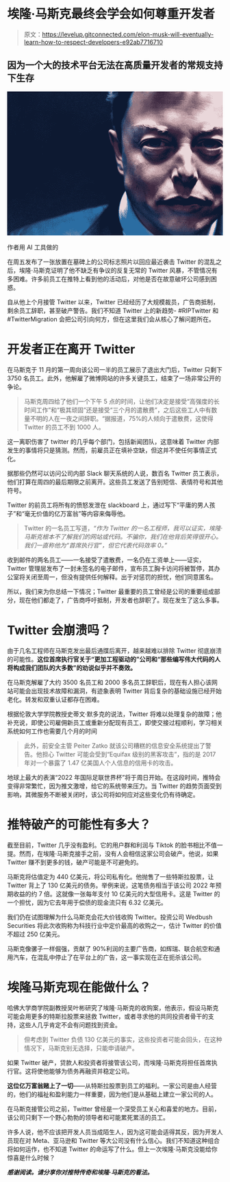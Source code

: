 # 埃隆·马斯克最终会学会如何尊重开发者

> 原文：<https://levelup.gitconnected.com/elon-musk-will-eventually-learn-how-to-respect-developers-e92ab7716710>

## 因为一个大的技术平台无法在高质量开发者的常规支持下生存

![](img/6c04d747f8ec5344063829c392374b42.png)

作者用 AI 工具做的

在周五发布了一张放置在墓碑上的公司标志照片以回应最近袭击 Twitter 的混乱之后，埃隆·马斯克证明了他不缺乏有争议的反复无常的 Twitter 风暴，不管情况有多困难。许多前员工在推特上看到他的活动后，对他是否在故意破坏公司感到困惑。

自从他上个月接管 Twitter 以来，Twitter 已经经历了大规模裁员，广告商抵制，剩余员工辞职，甚至破产警告。我们不知道 Twitter 上的新趋势- #RIPTwitter 和#TwitterMigration 会把公司引向何方，但在这里我们会从核心了解问题所在。

# **开发者正在离开 Twitter**

在马斯克于 11 月的第一周向该公司一半的员工展示了退出大门后，Twitter 只剩下 3750 名员工。此外，他解雇了微博网站的许多关键员工，结束了一场非常公开的争论。

> 马斯克周四给了他们一个下午 5 点的时间，让他们决定是接受“高强度的长时间工作”和“极其顽固”还是接受“三个月的遣散费”，之后这些工人中有数量不明的人在一夜之间辞职。“据报道，75%的人倾向于遣散费，这使得 Twitter 的员工不到 1000 人。

这一离职伤害了 twitter 的几乎每个部门，包括新闻团队，这意味着 Twitter 内部发生的事情将只是猜测。然而，前雇员正在填补空缺，但这并不使任何事情正式化。

据那些仍然可以访问公司内部 Slack 聊天系统的人说，数百名 Twitter 员工表示，他们打算在周四的最后期限之前离开。这些员工发送了告别短信、表情符号和其他符号。

Twitter 的前员工将所有的愤怒发泄在 slackboard 上，通过写下“平庸的男人孩子”和“毫无价值的亿万富翁”等内容来侮辱他。

> Twitter 的一名员工写道，*“作为 Twitter 的一名工程师，我可以证实，埃隆·马斯克根本不了解我们的网站或代码。不骗你，我们在他背后笑得很开心。我们一直称他为“首席执行官”，但它代表代码效率 0。”*

收到邮件的两名员工——一名接受了遣散费，一名仍在工资单上——证实，Twitter 管理层发布了一封未签名的电子邮件，宣布员工胸卡访问将被暂停，其办公室将关闭至周一，但没有提供任何解释。出于对惩罚的担忧，他们同意匿名。

所以，我们来为你总结一下情况；Twitter 最重要的员工曾经是公司的重要组成部分，现在他们都走了，广告商呼吁抵制，开发者也辞职了。现在发生了这么多事。

# Twitter 会崩溃吗？

由于几名工程师在马斯克发出最后通牒后离开，越来越难以排除 Twitter 彻底崩溃的可能性。**这位首席执行官关于“更加工程驱动的”公司和“那些编写伟大代码的人将构成我们团队的大多数”的劝说似乎并不奏效。**

在马斯克解雇了大约 3500 名员工和 2000 多名员工辞职后，现在有人担心该网站可能会出现技术故障和漏洞，有迹象表明 Twitter 背后复杂的基础设施已经开始老化。转发和双重认证都存在困难。

根据伦敦大学学院教授史蒂文·默多克的说法，Twitter 将难以处理复杂的故障；他补充说，即使公司雇佣新员工或重新分配现有员工，即使交接过程顺利，学习相关系统如何工作也需要几个月的时间

> 此外，前安全主管 Peiter Zatko 就该公司糟糕的信息安全系统提出了警告。他担心 Twitter 可能会受到“Equifax 级别的黑客攻击”，指的是 2017 年对一个暴露了 1.47 亿美国人个人信息的信用卡的攻击。

地球上最大的表演“2022 年国际足联世界杯”将于周日开始。在这段时间，推特会变得非常繁忙，因为推文激增，给它的系统带来压力。当 Twitter 的趋势页面受到影响，其微服务不断被关闭时，该公司将如何应对这些变化仍有待确定。

# **推特破产的可能性有多大？**

截至目前，Twitter 几乎没有盈利。它的用户群和利润与 Tiktok 的脸书相比不值一提。然而，在埃隆·马斯克接手之前，没有人会相信这家公司会破产。他说，如果 Twitter 赚不到更多的钱，破产可能是不可避免的。

马斯克将估值定为 440 亿美元，将公司私有化。他抛售了一些特斯拉股票，让 Twitter 背上了 130 亿美元的债务。举例来说，这笔债务相当于该公司 2022 年预期收益的约 7 倍。这就像一张每年支付 10 亿美元的大型信用卡。这是 Twitter 的一个担忧，因为它去年用于偿债的现金流只有 6.32 亿美元。

我们仍在试图理解为什么马斯克会花大价钱收购 Twitter。投资公司 Wedbush Securities 将此次收购称为科技行业中定价最高的收购之一，估计 Twitter 的价值不超过 250 亿美元。

马斯克像骡子一样倔强，贡献了 90%利润的主要广告商，如辉瑞、联合航空和通用汽车，在混乱中停止了在平台上的广告，这一事实现在正在扼杀该公司。

# **埃隆马斯克现在能做什么？**

哈佛大学商学院副教授吴叶彬研究了埃隆·马斯克的收购案，他表示，假设马斯克可能会用更多的特斯拉股票来拯救 Twitter，或者寻求他的共同投资者骨干的支持，这些人几乎肯定不会有问题找到资金。

> 但考虑到 Twitter 负债 130 亿美元的事实，这些投资者可能会回头，在这种情况下，马斯克别无选择，只能申请破产。

如果 Twitter 破产，贷款人和投资者将接管该公司，而埃隆·马斯克将担任首席执行官。这将使他能够为债务再融资并稳定公司。

**这位亿万富翁赌上了一切**——从特斯拉股票到员工的福利。一家公司是由人经营的，他们的福祉和盈利能力一样重要，因为他们是从基础上建立一家公司的人。

在马斯克接管公司之前，Twitter 曾经是一个深受员工关心和喜爱的地方。目前，该公司只剩下一个野心勃勃的领导者和可能累死累活的员工。

许多人说，他不应该把开发人员当成陌生人，因为这可能会适得其反，因为开发人员现在对 Meta、亚马逊和 Twitter 等大公司没有什么信心。我们不知道这种组合将如何运作，也不知道 Twitter 的命运写了什么。但上一次埃隆·马斯克没能给你惊喜是什么时候？

***感谢阅读。请分享你对推特传奇和埃隆·马斯克的看法。***